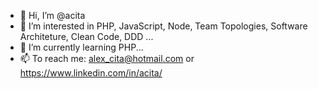 - 👋 Hi, I’m @acita
- 👀 I’m interested in PHP, JavaScript, Node, Team Topologies, Software Architeture, Clean Code, DDD ...
- 🌱 I’m currently learning PHP...
- 📫 To reach me: alex_cita@hotmail.com or https://www.linkedin.com/in/acita/
